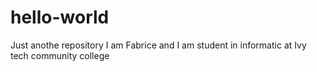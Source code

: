 # hello-world
Just anothe repository
I am Fabrice and I am student in informatic at Ivy tech community college
